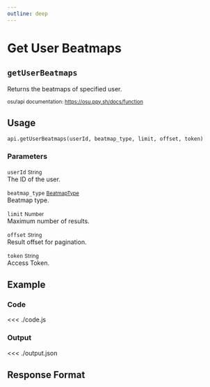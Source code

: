 ```yaml
---
outline: deep
---
```


# Get User Beatmaps <Badge type="info" text="GET"/>

## `getUserBeatmaps`

Returns the beatmaps of specified user.

<small>osu!api documentation: https://osu.ppy.sh/docs/function</small>

## Usage

`api.getUserBeatmaps(userId, beatmap_type, limit, offset, token)`

### Parameters

`userId` <small>String</small><br>
The ID of the user.

`beatmap_type` <small>[BeatmapType](../../types/beatmap-type)</small><br>
Beatmap type.

`limit` <small>Number</small> <Badge type="tip" text="optional" /><br>
Maximum number of results.

`offset` <small>String</small> <Badge type="tip" text="optional" /><br>
Result offset for pagination.

`token` <small>String</small><br>
Access Token.

## Example

### Code
<<< ./code.js

### Output
<<< ./output.json

## Response Format

<!--@include: ./response.md-->